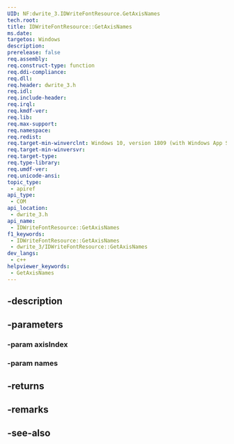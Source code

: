 ```yaml
---
UID: NF:dwrite_3.IDWriteFontResource.GetAxisNames
tech.root: 
title: IDWriteFontResource::GetAxisNames
ms.date: 
targetos: Windows
description: 
prerelease: false
req.assembly: 
req.construct-type: function
req.ddi-compliance: 
req.dll: 
req.header: dwrite_3.h
req.idl: 
req.include-header: 
req.irql: 
req.kmdf-ver: 
req.lib: 
req.max-support: 
req.namespace: 
req.redist: 
req.target-min-winverclnt: Windows 10, version 1809 (with Windows App SDK 0.5 or later)
req.target-min-winversvr: 
req.target-type: 
req.type-library: 
req.umdf-ver: 
req.unicode-ansi: 
topic_type:
 - apiref
api_type:
 - COM
api_location:
 - dwrite_3.h
api_name:
 - IDWriteFontResource::GetAxisNames
f1_keywords:
 - IDWriteFontResource::GetAxisNames
 - dwrite_3/IDWriteFontResource::GetAxisNames
dev_langs:
 - c++
helpviewer_keywords:
 - GetAxisNames
---
```


## -description

## -parameters

### -param axisIndex

### -param names

## -returns

## -remarks

## -see-also

